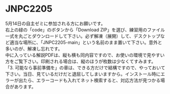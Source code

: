 # JNPC2205

5月14日の自主ゼミに参加される方にお願いです。  
右上の緑の「code」のボタンから「Download ZIP」を選び、練習用のファイル一式を丸ごとダウンロードして下さい。必ず解凍（展開）して、デスクトップなど適当な場所に、「JNPC2205-main」という名前のまま置いて下さい。意外と多いのが、解凍し忘れです。  
中に入っている解説PDFは、縦も横も同内容ですので、お使いの環境で見やすい方をご覧下さい。印刷される場合は、縦のほうが枚数は少なくてすみます。  
「3. 可能なら事前準備を」の章は、できる方だけで結構ですので、やっておいて下さい。当日、見ているだけだと退屈してしまいますから。インストール時にエラーが出たら、エラーコードも入れてネット検索すると、対応方法が見つかる場合があります。
